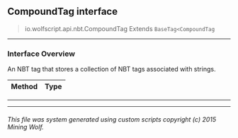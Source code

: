 ## CompoundTag __interface__

>io.wolfscript.api.nbt.CompoundTag
>Extends `BaseTag<CompoundTag`

---

### Interface Overview

An NBT tag that stores a collection of NBT tags associated with strings.

Method | Type   
--- | :--- 



---

---


###### This file was system generated using custom scripts copyright (c) 2015 Mining Wolf.
	

